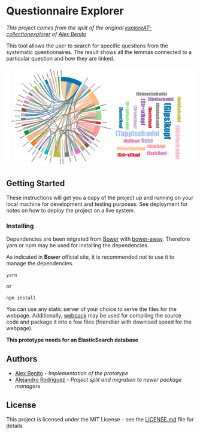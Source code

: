# Questionnaire Explorer
_This project comes from the split of the original [exploreAT-collectionexplorer](https://github.com/acdh-oeaw/exploreAT-collectionexplorer) of [Alex Benito](https://github.com/ale0xb)_

This tool allows the user to search for specific questions from the systematic questionnaires. The result shows all the lemmas connected to a particular question and how they are linked.

![Prototye screenshot](img/prototype.png "Prototype screenshot")

## Getting Started

These instructions will get you a copy of the project up and running on your local machine for development and testing purposes. See deployment for notes on how to deploy the project on a live system.

### Installing

Dependencies are been migrated from [Bower]() with [bower-away](). Therefore yarn or npm may be used for installing
the dependencies.

As indicated in **Bower** official site, it is recommended not to use it to manage the dependencies.

```
yarn
```
or
```
npm install
```

You can use any static server of your choice to serve the files for the webpage.
Additionally, [webpack](http://www.dropwizard.io/1.0.2/docs/) may be used for compiling the source code
and package it into a few files (friendlier with download speed for the webpage).

**This prototype needs for an ElasticSearch database**

## Authors

* [Alex Benito](https://github.com/ale0xb) - *Implementation of the prototype* 
* [Alejandro Rodríguez](https://github.com/Janchorizo) - *Project split and migration to newer package managers* 

## License

This project is licensed under the MIT License - see the [LICENSE.md](LICENSE.md) file for details

